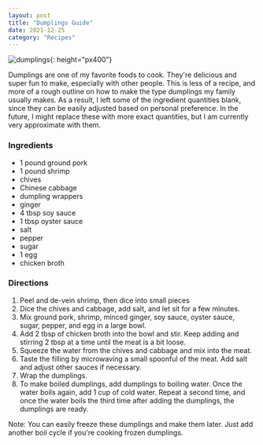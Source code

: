 ```yaml
---
layout: post
title: "Dumplings Guide"
date: 2021-12-25
category: "Recipes"
---
```


![dumplings](https://ryanlu41.github.io/images/blog/DSC_0044.JPG){: height="px400"}


Dumplings are one of my favorite foods to cook. They're delicious and super fun to make, especially with other people. This is less of a recipe, and more of a rough outline on how to make the type dumplings my family usually makes. As a result, I left some of the ingredient quantities blank, since they can be easily adjusted based on personal preference. In the future, I might replace these with more exact quantities, but I am currently very approximate with them.


### Ingredients
- 1 pound ground pork
- 1 pound shrimp
- chives
- Chinese cabbage
- dumpling wrappers
- ginger
- 4 tbsp soy sauce
- 1 tbsp oyster sauce
- salt
- pepper
- sugar
- 1 egg
- chicken broth

### Directions
1. Peel and de-vein shrimp, then dice into small pieces
2. Dice the chives and cabbage, add salt, and let sit for a few minutes. 
3. Mix ground pork, shrimp, minced ginger, soy sauce, oyster sauce, sugar, pepper, and egg in a large bowl.
4. Add 2 tbsp of chicken broth into the bowl and stir. Keep adding and stirring 2 tbsp at a time until the meat is a bit loose.
5. Squeeze the water from the chives and cabbage and mix into the meat. 
6. Taste the filling by microwaving a small spoonful of the meat. Add salt and adjust other sauces if necessary.
7. Wrap the dumplings. 
8. To make boiled dumplings, add dumplings to boiling water. Once the water boils again, add 1 cup of cold water. Repeat a second time, and once the water boils the third time after adding the dumplings, the dumplings are ready.

Note: You can easily freeze these dumplings and make them later. Just add another boil cycle if you're cooking frozen dumplings. 